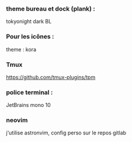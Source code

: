 ### theme bureau et dock (plank) : 
tokyonight dark BL


### Pour les icônes :
theme : kora

### Tmux
https://github.com/tmux-plugins/tpm


### police terminal :
JetBrains mono 10

### neovim
j'utilise astronvim, config perso sur le repos gitlab